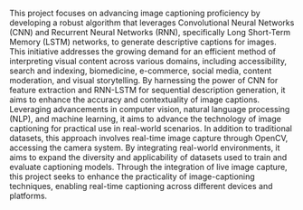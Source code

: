 This project focuses on advancing image captioning proficiency by developing a robust algorithm that leverages Convolutional Neural Networks (CNN) and Recurrent Neural Networks (RNN), specifically Long Short-Term Memory (LSTM) networks, to generate descriptive captions for images. This initiative addresses the growing demand for an efficient method of interpreting visual content across various domains, including accessibility, search and indexing, biomedicine, e-commerce, social media, content moderation, and visual storytelling. By harnessing the power of CNN for feature extraction and RNN-LSTM for sequential description generation, it aims to enhance the accuracy and contextuality of image captions. Leveraging advancements in computer vision, natural language processing (NLP), and machine learning, it aims to advance the technology of image captioning for practical use in real-world scenarios. In addition to traditional datasets, this approach involves real-time image capture through OpenCV, accessing the camera system. By integrating real-world environments, it aims to expand the diversity and applicability of datasets used to train and evaluate captioning models. Through the integration of live image capture, this project seeks to enhance the practicality of image-captioning techniques, enabling real-time captioning across different devices and platforms.
